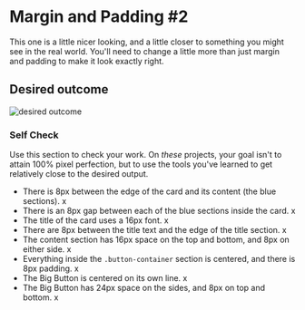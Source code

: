 # Margin and Padding #2

This one is a little nicer looking, and a little closer to something you might see in the real world. You'll need to change a little more than just margin and padding to make it look exactly right.

## Desired outcome
![desired outcome](./desired-outcome.png)

### Self Check
Use this section to check your work. On _these_ projects, your goal isn't to attain 100% pixel perfection, but to use the tools you've learned to get relatively close to the desired output.

- There is 8px between the edge of the card and its content (the blue sections). x
- There is an 8px gap between each of the blue sections inside the card. x
- The title of the card uses a 16px font. x
- There are 8px between the title text and the edge of the title section. x
- The content section has 16px space on the top and bottom, and 8px on either side. x
- Everything inside the `.button-container` section is centered, and there is 8px padding. x
- The Big Button is centered on its own line. x
- The Big Button has 24px space on the sides, and 8px on top and bottom. x
